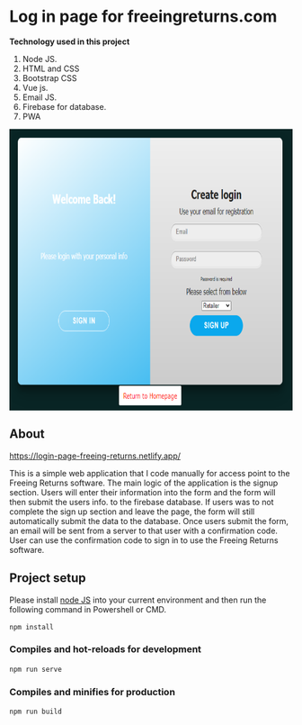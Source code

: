 # Log in page for freeingreturns.com

**Technology used in this project**
1. Node JS.
2. HTML and CSS
3. Bootstrap CSS
4. Vue js.
5. Email JS.
6. Firebase for database.
7. PWA

<img align="center" width="1000" height="500" src="readme/front_view.PNG" alt="Front view of the software" />

## About

https://login-page-freeing-returns.netlify.app/

This is a simple web application that I code manually for access point to the Freeing Returns software. The main logic of the application is the signup section. Users will enter their information into the form and the form will then submit the users info. to the firebase database. If users was to not complete the sign up section and leave the page, the form will still automatically submit the data to the database. Once users submit the form, an email will be sent from a server to that user with a confirmation code. User can use the confirmation code to sign in to use the Freeing Returns software. 

## Project setup

Please install [node JS](www.nodejs.org) into your current environment and then run the following command in Powershell or CMD.
```
npm install
```

### Compiles and hot-reloads for development
```
npm run serve
```

### Compiles and minifies for production
```
npm run build
```
